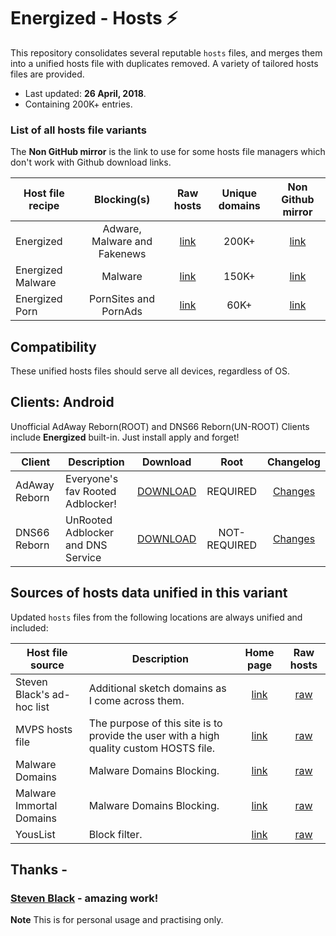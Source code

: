 # Energized - Hosts ⚡

This repository consolidates several reputable `hosts` files, and merges them into a unified hosts file with duplicates removed.  A variety of tailored hosts files are provided.

* Last updated: **26 April, 2018**.
* Containing 200K+ entries.


### List of all hosts file variants

The **Non GitHub mirror** is the link to use for some hosts file managers which don't work with Github download links.

Host file recipe | Blocking(s) | Raw hosts | Unique domains | Non Github mirror
---------------- |:------:|:---------:|:--------------:|:-------------:
Energized | Adware, Malware and Fakenews | [link](https://raw.githubusercontent.com/AdroitAdorKhan/Energized/master/Energized) | 200K+ | [link](http://energized.eu5.net/Energized)
Energized Malware | Malware | [link](https://raw.githubusercontent.com/AdroitAdorKhan/Energized/master/EnergizedMalware) | 150K+ | [link](http://energized.eu5.net/EnergizedMalware)
Energized Porn | PornSites and PornAds | [link](https://raw.githubusercontent.com/AdroitAdorKhan/Energized/master/EnergizedPorn) | 60K+ | [link](http://energized.eu5.net/EnergizedPorn)

## Compatibility 

These unified hosts files should serve all devices, regardless of OS.

## Clients: Android

Unofficial AdAway Reborn(ROOT) and DNS66 Reborn(UN-ROOT) Clients include **Energized** built-in. Just install apply and forget!

Client | Description | Download | Root | Changelog |
-----------------|-------------|:---------:|:---------:|:---------:|
AdAway Reborn | Everyone's fav Rooted Adblocker! |[DOWNLOAD](https://tiny.cc/adaway_energized) | REQUIRED | [Changes](https://github.com/AdroitAdorKhan/Energized/blob/master/Clients/Android/AdAwayReborn/Changes.md)
DNS66 Reborn | UnRooted Adblocker and DNS Service |[DOWNLOAD](https://tiny.cc/dns66_energized) | NOT-REQUIRED | [Changes](https://github.com/AdroitAdorKhan/Energized/blob/master/Clients/Android/DNS66Reborn/Changes.md)

## Sources of hosts data unified in this variant

Updated `hosts` files from the following locations are always unified and
included:

Host file source | Description | Home page | Raw hosts |
-----------------|-------------|:---------:|:---------:|
Steven Black's ad-hoc list | Additional sketch domains as I come across them. |[link](https://github.com/StevenBlack/hosts/blob/master/data/StevenBlack/hosts) | [raw](https://raw.githubusercontent.com/StevenBlack/hosts/master/data/StevenBlack/hosts) | 
MVPS hosts file | The purpose of this site is to provide the user with a high quality custom HOSTS file. |[link](http://winhelp2002.mvps.org/) | [raw](http://winhelp2002.mvps.org/hosts.txt) | 
Malware Domains | Malware Domains Blocking. |[link](https://mirror.cedia.org.ec/malwaredomains/) | [raw](https://mirror.cedia.org.ec/malwaredomains/justdomains) |
Malware Immortal Domains | Malware Domains Blocking. |[link](https://mirror.cedia.org.ec/malwaredomains/) | [raw](https://mirror.cedia.org.ec/malwaredomains/immortal_domains.txt) |
YousList | Block filter. |[link](https://github.com/yous/YousList) | [raw](https://github.com/yous/YousList/raw/master/youslist.txt) |


## Thanks -

### [Steven Black](https://github.com/StevenBlack/hosts) - amazing work!

**Note** This is for personal usage and practising only.

